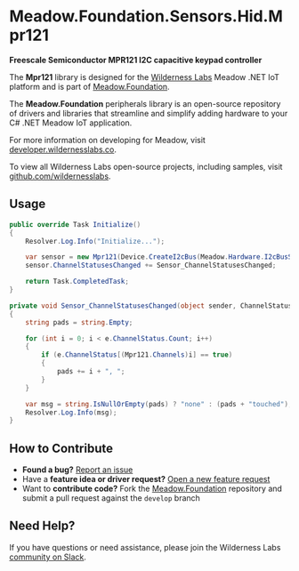 # Meadow.Foundation.Sensors.Hid.Mpr121

**Freescale Semiconductor MPR121 I2C capacitive keypad controller**

The **Mpr121** library is designed for the [Wilderness Labs](www.wildernesslabs.co) Meadow .NET IoT platform and is part of [Meadow.Foundation](https://developer.wildernesslabs.co/Meadow/Meadow.Foundation/).

The **Meadow.Foundation** peripherals library is an open-source repository of drivers and libraries that streamline and simplify adding hardware to your C# .NET Meadow IoT application.

For more information on developing for Meadow, visit [developer.wildernesslabs.co](http://developer.wildernesslabs.co/).

To view all Wilderness Labs open-source projects, including samples, visit [github.com/wildernesslabs](https://github.com/wildernesslabs/).

## Usage

```csharp
public override Task Initialize()
{
    Resolver.Log.Info("Initialize...");

    var sensor = new Mpr121(Device.CreateI2cBus(Meadow.Hardware.I2cBusSpeed.Standard), 90, 100);
    sensor.ChannelStatusesChanged += Sensor_ChannelStatusesChanged;

    return Task.CompletedTask;
}

private void Sensor_ChannelStatusesChanged(object sender, ChannelStatusChangedEventArgs e)
{
    string pads = string.Empty;

    for (int i = 0; i < e.ChannelStatus.Count; i++)
    {
        if (e.ChannelStatus[(Mpr121.Channels)i] == true)
        {
            pads += i + ", ";
        }
    }

    var msg = string.IsNullOrEmpty(pads) ? "none" : (pads + "touched");
    Resolver.Log.Info(msg);
}

```
## How to Contribute

- **Found a bug?** [Report an issue](https://github.com/WildernessLabs/Meadow_Issues/issues)
- Have a **feature idea or driver request?** [Open a new feature request](https://github.com/WildernessLabs/Meadow_Issues/issues)
- Want to **contribute code?** Fork the [Meadow.Foundation](https://github.com/WildernessLabs/Meadow.Foundation) repository and submit a pull request against the `develop` branch


## Need Help?

If you have questions or need assistance, please join the Wilderness Labs [community on Slack](http://slackinvite.wildernesslabs.co/).
